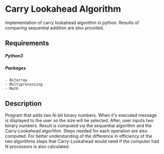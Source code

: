 # Carry Lookahead Algorithm 

  Implementation of carry lookahead algorithm in python. Results of comparing sequential addition are also provided.
  
  

## Requirements


##### Python3


  ##### Packages
    - Bitarray
    - Multiprocessing
    - Math
  
  
 ## Description
  Program that adds two N-bit binary numbers. When it's executed message is displayed to the user so the size will be selected. After, user inputs two binary numbers. Result is computed via the sequential algorithm and the Carry-Lookahead algorithm. Steps needed for each operation are also computed. For better understanding of the difference in efficiency of the two algorithms steps that Carry-Lookahead would need if the computer had N processors is also calculated.
